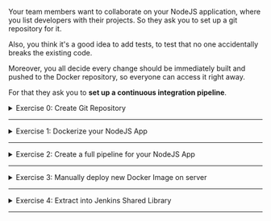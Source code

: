 Your team members want to collaborate on your NodeJS application, where you list developers with their projects. So they ask you to set up a git repository for it.

Also, you think it's a good idea to add tests, to test that no one accidentally breaks the existing code.

Moreover, you all decide every change should be immediately built and pushed to the Docker repository, so everyone can access it right away.

For that they ask you to **set up a continuous integration pipeline**.

<details>
<summary>Exercise 0: Create Git Repository</summary>
<br />

**Tasks:**

- clone the git repository `https://gitlab.com/devops-bootcamp3/node-project.git`
- create your own project/git repo from it

**Steps to solve the tasks:**

```sh
git clone https://gitlab.com/devops-bootcamp3/node-project.git
cd node-project

# remove remote repo reference
rm -rf .git
# create your own local repository and commit its content
git init 
git add .
git commit -m "Initial commit"

# create git repository on GitHub push your newly created local repository to it
git remote add origin git@github.com:fsiegrist/devops-bootcamp-node-project.git
# rename master branch of original Gitlab repository to main (default on GitHub)
git branch -M main
# push your newly created local repository to it
git push -u origin main
```

</details>

******

<details>
<summary>Exercise 1: Dockerize your NodeJS App</summary>
<br />

**Tasks:**

Configure your application to be built as a Docker image.
- Dockerize your NodeJS app

**Steps to solve the tasks:**\
Step 1: Create a Dockerfile with the following content in the project root:
```sh
FROM node:13-alpine

RUN mkdir -p /usr/app
COPY app/images/* /usr/app/images/
COPY app/index.html /usr/app/
COPY app/package.json /usr/app/
COPY app/server*.js /usr/app/

WORKDIR /usr/app
EXPOSE 3000

RUN npm install

CMD ["node", "server.js"]
```

Commit and push the Dockerfile.

</details>

******

<details>
<summary>Exercise 2: Create a full pipeline for your NodeJS App</summary>
<br />

**Tasks:**

You want the following steps to be included in your pipeline:
- Increment version\
  The application's version and docker image version should be incremented.
- Run tests\
  You want to test the code, to be sure to deploy only working code. When tests fail, the pipeline should abort.
- Build docker image with incremented version
- Push to Docker repository
- Commit to Git\
  The application version increment must be committed and pushed to a remote Git repository.

**Steps to solve the tasks:**
Step 1: Prerequisites (tools and credentials)\
For the build pipeline we need Node and NPM to be installed in the Docker container running Jenkins. We further need credentials for accessing GitHub and DockerHub. All of these have already been installed and configured on Jenkins for [demo project 2](./demo-projects/2-create-ci-pipeline/).\
To read the updated version from the package.json file, we need JSON support. That's why we install the "Pipeline Utility Steps" plugin. It provieds a `readJSON` function.

Now we can start writing the Jenkinsfile.

Step 2: Add a stage for incrementing the application version\
The patch version is incremented using the command `npm version patch`. To read the updated version from the package.json file, we use the `readJSON` function provided by the "Pipeline Utility Steps" plugin:
```groovy
#!/usr/bin/env groovy

pipeline {
    agent any
    stages {
        stage('Bump Version') {
            steps {
                script {
                    echo 'incrementing patch version...'
                    dir('app') {
                        sh 'npm version patch'

                        def packageJson = readJSON file: 'package.json'
                        def version = packageJson.version

                        env.IMAGE_VERSION = "$version-$BUILD_NUMBER"
                    }
                }
            }
        }
    }
}
```

Step 3: Add a stage for running the tests\
```groovy
stage('Run Tests') {
    steps {
        script {
            dir('app') {
                sh 'npm install'
                sh 'npm run test'
            } 
        }
    }
}
```

Step 4: Add a stage for building and pushing the Docker image\
```groovy
stage('Build and Push Docker Image') {
    steps {
        withCredentials([usernamePassword(credentialsId: 'DockerHub', usernameVariable: 'USERNAME', passwordVariable: 'PASSWORD')]){
            sh "docker build -t fsiegrist/fesi-repo:devops-bootcamp-node-project-${IMAGE_VERSION} ."
            sh "echo ${PASSWORD} | docker login -u ${USERNAME} --password-stdin"
            sh "docker push fsiegrist/fesi-repo:devops-bootcamp-node-project-${IMAGE_VERSION}"
        }
    }
}
```

Step 5: Add a stage for committing the package.json file with the incremented version\
```groovy
stage('Commit Version Update') {
    steps {
        script {
            withCredentials([usernamePassword(credentialsId: 'GitHub', usernameVariable: 'USERNAME', passwordVariable: 'PASSWORD')]) {
                sh 'git config user.email "jenkins@example.com"'
                sh 'git config user.name "jenkins"'

                sh "git remote set-url origin https://${USERNAME}:${PASSWORD}@github.com/fsiegrist/devops-bootcamp-node-project.git"
                sh 'git add app/package.json'
                sh 'git commit -m "ci: version bump"'
                sh 'git push origin HEAD:main'

                sh 'git config --unset user.email'
                sh 'git config --unset user.name'
            }
        }
    }
}
```

</details>

******

<details>
<summary>Exercise 3: Manually deploy new Docker Image on server</summary>
<br />

**Tasks:**

After the pipeline has run successfully, you:
- Manually deploy the new docker image on the droplet server.

**Steps to solve the tasks:**
Step 1: ssh into a DigitalOcean droplet

Step 2: Execute the following commands:
```sh
docker login
# enter username and password for Docker-Hub

docker run -p3000:3000 -d fsiegrist/fesi-repo:devops-bootcamp-node-project-1.0.2-11
```

Step 3: Open port 3000\
Configure a firewall opening the port 3000 for all IP addresses.

Step 4: Test the application\
Open a browser and enter the URL `http://<droplet-ip>:3000/`.

</details>

******

<details>
<summary>Exercise 4: Extract into Jenkins Shared Library</summary>
<br />

**Tasks:**

A colleague from another project tells you, they are building a similar Jenkins pipeline and they could use some of your logic. So you suggest creating a Jenkins Shared Library to make your Jenkinsfile code reusable and shareable.

Therefore, you do the following:
- Extract all logic into Jenkins-shared-library with parameters and reference it in Jenkinsfile.

**Steps to solve the tasks:**
We can reuse and extend the Jenkins Shared Library on [GitHub](https://github.com/fsiegrist/devops-bootcamp-jenkins-shared-library.git) created in [demo project 3](./demo-projects/3-create-shared-library/).

Step 1: Extract code for the 'Bump Version' stage\
To make the logic reusable for other node projects, we pass in two parameters:
- the name of the directory containing the packaje.json file
- the version-part of be incremented ('patch', 'minor' or 'major')

**Note:** It would be nice to make the second parameter be an optional one with default value `patch`. But this results in an error during the build saying
```
Scripts not permitted to use method groovy.lang.GroovyObject invokeMethod java.lang.String java.lang.Object (org.jenkinsci.plugins.workflow.cps.CpsClosure2 bumpNpmVersion java.lang.String). Administrators can decide whether to approve or reject this signature.
```
It seems that optional parameters are a Groovy feature not allowed in Jenkins shared libraries.

Switch to the Shared Library project and create a new file called `bumpNpmVersion.groovy` in the `vars` folder with the following content:
```groovy
#!/usr/bin/env groovy
def call(String appDir, String versionPart) {
    echo "incrementing ${versionPart} version..."
    dir("${appDir}") {
        sh "npm version ${versionPart}"

        def packageJson = readJSON file: 'package.json'
        def version = packageJson.version

        env.IMAGE_VERSION = "$version-$BUILD_NUMBER"
    }
}
```

Replace the content of the `script` block in the 'Bump Version' stage with `bumpNpmVersion('app', 'patch')`.

Step 2: Extract code for the 'Run Tests' stage\
Create a new file called `runNpmTests.groovy` in the `vars` folder with the following content:
```groovy
#!/usr/bin/env groovy
def call(String appDir) {
    dir("${appDir}") {
        sh 'npm install'
        sh 'npm run test'
    } 
}
```

Replace the content of the `script` block in the 'Run Tests' stage with `runNpmTests('app')`.

Step 3: Reuse shared library code for the 'Build and Push Docker Image' stage\
The shared library function `buildAndPublishImage` we created for the demo project 3 can be reused as is. Just replace the content of the `script` block in the 'Build and Push Docker Image' stage with `buildAndPublishImage("fsiegrist/fesi-repo:devops-bootcamp-node-project-${IMAGE_VERSION}")`.

Step 4: Extract code for the 'Commit Version Update' stage\
Create a new file called `commitAndPushVersionUpdate.groovy` in the `vars` folder with the following content:
```groovy
#!/usr/bin/env groovy
def call(String gitRepo, String credentialsId, String branch) {
    withCredentials([usernamePassword(credentialsId: "${credentialsId}", usernameVariable: 'USERNAME', passwordVariable: 'PASSWORD')]) {
        sh 'git config user.email "jenkins@example.com"'
        sh 'git config user.name "jenkins"'

        sh "git remote set-url origin https://${USERNAME}:${PASSWORD}@${gitRepo}"
        sh 'git add .'
        sh 'git commit -m "ci: version bump"'
        sh "git push origin HEAD:${branch}"

        sh 'git config --unset user.email'
        sh 'git config --unset user.name'
    }
}
```

Replace the content of the `script` block in the 'Commit Version Update' stage with `commitAndPushVersionUpdate('github.com/fsiegrist/devops-bootcamp-node-project.git', 'GitHub', 'shared-library')`. ('shared-library' is the name of the branch used for the modifications of the Jenkinsfile calling shared library functions.)

</details>

******
